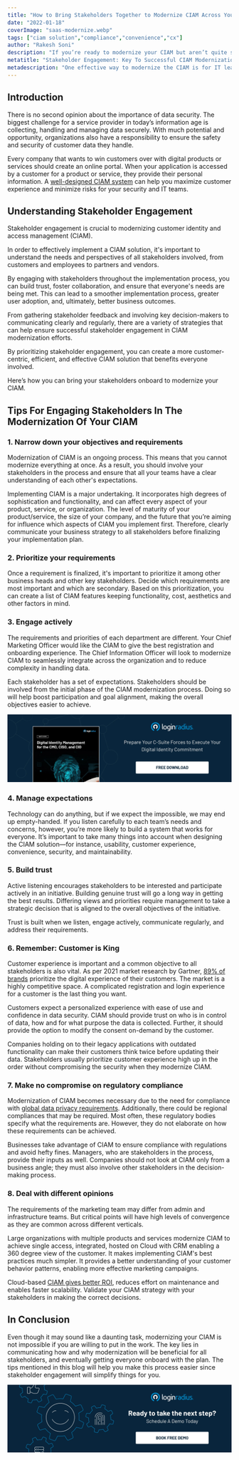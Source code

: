 ```yaml
---
title: "How to Bring Stakeholders Together to Modernize CIAM Across Your Organization"
date: "2022-01-18"
coverImage: "saas-modernize.webp"
tags: ["ciam solution","compliance","convenience","cx"]
author: "Rakesh Soni"
description: "If you’re ready to modernize your CIAM but aren’t quite sure where to start, then this blog should get you on the right path with your stakeholders."
metatitle: "Stakeholder Engagement: Key To Successful CIAM Modernization "
metadescription: "One effective way to modernize the CIAM is for IT leaders to talk with their stakeholders. This blog explains how to bring your stakeholders together."
---
```

## Introduction

There is no second opinion about the importance of data security. The biggest challenge for a service provider in today’s information age is collecting, handling and managing data securely.  With much potential and opportunity, organizations also have a responsibility to ensure the safety and security of customer data they handle.

Every company that wants to win customers over with digital products or services should create an online portal. When your application is accessed by a customer for a product or service, they provide their personal information. A [well-designed CIAM system](https://www.loginradius.com/blog/identity/perfect-ciam-platform/) can help you maximize customer experience and minimize risks for your security and IT teams.

## Understanding Stakeholder Engagement

Stakeholder engagement is crucial to modernizing customer identity and access management (CIAM). 

In order to effectively implement a CIAM solution, it's important to understand the needs and perspectives of all stakeholders involved, from customers and employees to partners and vendors. 

By engaging with stakeholders throughout the implementation process, you can build trust, foster collaboration, and ensure that everyone's needs are being met. This can lead to a smoother implementation process, greater user adoption, and, ultimately, better business outcomes. 

From gathering stakeholder feedback and involving key decision-makers to communicating clearly and regularly, there are a variety of strategies that can help ensure successful stakeholder engagement in CIAM modernization efforts.

By prioritizing stakeholder engagement, you can create a more customer-centric, efficient, and effective CIAM solution that benefits everyone involved.

Here’s how you can bring your stakeholders onboard to modernize your CIAM.


## Tips For Engaging Stakeholders In The Modernization Of Your CIAM


### 1. Narrow down your objectives and requirements


Modernization of CIAM is an ongoing process. This means that you cannot modernize everything at once. As a result, you should involve your stakeholders in the process and ensure that all your teams have a clear understanding of each other's expectations.

Implementing CIAM is a major undertaking. It incorporates high degrees of sophistication and functionality, and can affect every aspect of your product, service, or organization. The level of maturity of your product/service, the size of your company, and the future that you’re aiming for influence which aspects of CIAM you implement first. Therefore, clearly communicate your business strategy to all stakeholders before finalizing your implementation plan.

### 2. Prioritize your requirements

Once a requirement is finalized, it's important to prioritize it among other business heads and other key stakeholders. Decide which requirements are most important and which are secondary. Based on this prioritization, you can create a list of CIAM features keeping functionality, cost, aesthetics and other factors in mind.

### 3. Engage actively

The requirements and priorities of each department are different. Your Chief Marketing Officer would like the CIAM to give the best registration and onboarding experience. The Chief Information Officer will look to modernize CIAM to seamlessly integrate across the organization and to reduce complexity in handling data. 

Each stakeholder has a set of expectations. Stakeholders should be involved from the initial phase of the CIAM modernization process. Doing so will help boost participation and goal alignment, making the overall objectives easier to achieve.

[![WP-dig-id-mngmnt](WP-dig-id-mngmnt.webp)](https://www.loginradius.com/resource/digital-identity-management-cio-ciso-cmo-whitepaper)

### 4. Manage expectations
Technology can do anything, but if we expect the impossible, we may end up empty-handed. If you listen carefully to each team’s needs and concerns, however, you’re more likely to build a system that works for everyone. It’s important to take many things into account when designing the CIAM solution—for instance, usability, customer experience, convenience, security, and maintainability.

### 5. Build trust

Active listening encourages stakeholders to be interested and participate actively in an initiative. Building genuine trust will go a long way in getting the best results. Differing views and priorities require management to take a strategic decision that is aligned to the overall objectives of the initiative. 

Trust is built when we listen, engage actively, communicate regularly, and address their requirements. 

### 6. Remember: Customer is King

Customer experience is important and a common objective to all stakeholders is also vital. As per 2021 market research by Gartner, [89% of brands](https://www.gartner.com/en/newsroom/press-releases/2021-05-26-gartner-marketing-research-shows-58--of-customers-bel#:~:text=With%2089%25%20of%20brands%20prioritizing,friction%20and%20build%20customer%20loyalty.) prioritize the digital experience of their customers. The market is a highly competitive space. A complicated registration and login experience for a customer is the last thing you want.  

Customers expect a personalized experience with ease of use and confidence in data security. CIAM should provide trust on who is in control of data, how and for what purpose the data is collected. Further, it should provide the option to modify the consent on-demand by the customer.  

Companies holding on to their legacy applications with outdated functionality can make their customers think twice before updating their data. Stakeholders usually prioritize customer experience high up in the order without compromising the security when they modernize CIAM. 

### 7. Make no compromise on regulatory compliance 

Modernization of CIAM becomes necessary due to the need for compliance with [global data privacy requirements](https://www.loginradius.com/customer-privacy/).  Additionally, there could be regional compliances that may be required. Most often, these regulatory bodies specify what the requirements are. However, they do not elaborate on how these requirements can be achieved. 

Businesses take advantage of CIAM to ensure compliance with regulations and avoid hefty fines. Managers, who are stakeholders in the process, provide their inputs as well. Companies should not look at CIAM only from a business angle; they must also involve other stakeholders in the decision-making process.

### 8. Deal with different opinions

The requirements of the marketing team may differ from admin and infrastructure teams. But critical points will have high levels of convergence as they are common across different verticals. 

Large organizations with multiple products and services modernize CIAM to achieve single access, integrated, hosted on Cloud with CRM enabling a 360 degree view of the customer. It makes implementing CIAM's best practices much simpler. It provides a better understanding of your customer behavior patterns, enabling more effective marketing campaigns.

Cloud-based [CIAM gives better ROI](https://www.loginradius.com/blog/fuel/ciam-opportunity-for-cmos/), reduces effort on maintenance and enables faster scalability. Validate your CIAM strategy with your stakeholders in making the correct decisions.

## In Conclusion

Even though it may sound like a daunting task, modernizing your CIAM is not impossible if you are willing to put in the work. The key lies in communicating how and why modernization will be beneficial for all stakeholders, and eventually getting everyone onboard with the plan. The tips mentioned in this blog will help you make this process easier since stakeholder engagement will simplify things for you. 

[![book-a-demo-loginradius](../../assets/book-a-demo-loginradius.webp)](https://www.loginradius.com/contact-us?utm_source=blog&utm_medium=web&utm_campaign=stakeholder-engagement-modernize-ciam)
